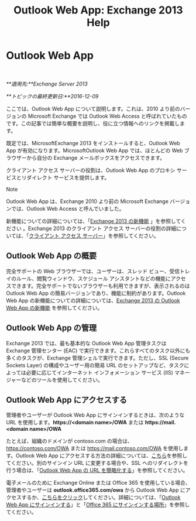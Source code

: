 ﻿---
title: 'Outlook Web App: Exchange 2013 Help'
TOCTitle: Outlook Web App
ms:assetid: 3814b665-01e8-4881-9a44-163f14789ee4
ms:mtpsurl: https://technet.microsoft.com/ja-jp/library/JJ657718(v=EXCHG.150)
ms:contentKeyID: 49896199
ms.date: 04/24/2018
mtps_version: v=EXCHG.150
ms.translationtype: HT
---

# Outlook Web App

 

_**適用先:**Exchange Server 2013_

_**トピックの最終更新日:**2016-12-09_

ここでは、Outlook Web App について説明します。これは、2010 より前のバージョンの Microsoft Exchange では Outlook Web Access と呼ばれていたものです。この記事では簡単な概要を説明し、役に立つ情報へのリンクを掲載します。

既定では、MicrosoftExchange 2013 をインストールすると、Outlook Web App が有効になります。MicrosoftOutlook Web App では、ほとんどの Web ブラウザーから自分の Exchange メールボックスをアクセスできます。

クライアント アクセス サーバーの役割は、Outlook Web App のプロキシ サービスとリダイレクト サービスを提供します。


> [!NOTE]
> Outlook Web App は、Exchange 2010 より前の Microsoft Exchange バージョンでは、Outlook Web Access と呼んでいました。



新機能についての詳細については、「[Exchange 2013 の新機能](what-s-new-in-exchange-2013-exchange-2013-help.md) 」を参照してください 。Exchange 2013 のクライアント アクセス サーバーの役割の詳細については、「[クライアント アクセス サーバー](client-access-server-exchange-2013-help.md)」を参照してください。

## Outlook Web App の概要

完全サポートの Web ブラウザーでは、ユーザーは、スレッド ビュー、受信トレイのルール、閲覧ウィンドウ、スケジュール アシスタントなどの機能にアクセスできます。完全サポートでないブラウザーも利用できますが、表示されるのは Outlook Web App の簡易バージョンであり、機能に制約があります。Outlook Web App の新機能についての詳細については、[Exchange 2013 の Outlook Web App の新機能](what-s-new-for-outlook-web-app-in-exchange-2013-exchange-2013-help.md) を参照してください。

## Outlook Web App の管理

Exchange 2013 では、最も基本的な Outlook Web App 管理タスクは Exchange 管理センター (EAC) で実行できます。これらすべてのタスク以外にも多くのタスクが、Exchange 管理シェルで実行できます。ただし、SSL (Secure Sockets Layer) の構成やユーザー用の簡易 URL のセットアップなど、タスクによっては必要に応じてインターネット インフォメーション サービス (IIS) マネージャーなどのツールを使用してください。

## Outlook Web App にアクセスする

管理者やユーザーが Outlook Web App にサインインするときは、次のような URL を使用します。**https://\<domain name\>/OWA** または **https://mail.\<domain name\>/OWA**

たとえば、組織のドメインが contoso.com の場合は、https://contoso.com/OWA または https://mail.contoso.com/OWA を使用します。Outlook Web App にアクセスする方法の詳細については、[こちら](https://support.microsoft.com/ja-jp/kb/2897680)を参照してください。別のサインイン URL に変更する場合や、SSL へのリダイレクトを行う場合は、「[Outlook Web App の URL を簡略化する](simplify-the-outlook-web-app-url-exchange-2013-help.md)」を参照してください。

電子メールのために Exchange Online または Office 365 を使用している場合、管理者やユーザーは **outlook.office365.com/owa** から Outlook Web App にアクセスするか、[こちらをクリック](http://go.microsoft.com/fwlink/p/?linkid=402333)してください。詳細については、「[Outlook Web App にサインインする](http://go.microsoft.com/fwlink/p/?linkid=511341)」と「[Office 365 にサインインする場所](http://go.microsoft.com/fwlink/p/?linkid=522691)」を参照してください。

